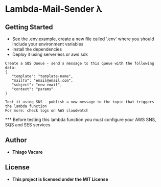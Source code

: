 # Lambda-Mail-Sender λ

## Getting Started

- See the .env.example, create a new file called '.env' where you should include your environment variables
- Install the dependencies
- Deploy it using serverless or aws sdk

```
Create a SQS Queue - send a message to this queue with the following data:
{
   "template": "template-name",
   "mailTo": "email@email.com",
   "subject": "new email",
   "context": "params"
}
```
```
Test it using SNS - publish a new message to the topic that triggers the lambda function
For more: check logs on AWS cloudwatch

```

*** Before testing this lambda function you must configure your AWS SNS, SQS and SES services

## Author
* **Thiago Vacare**

## License
* **This project is licensed under the MIT License**
